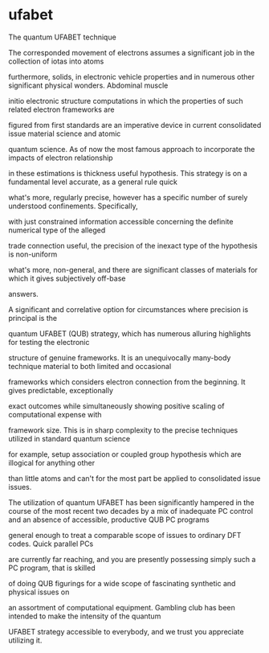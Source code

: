 # ufabet
The quantum UFABET technique 

The corresponded movement of electrons assumes a significant job in the collection of iotas into atoms 

furthermore, solids, in electronic vehicle properties and in numerous other significant physical wonders. Abdominal muscle 

initio electronic structure computations in which the properties of such related electron frameworks are 

figured from first standards are an imperative device in current consolidated issue material science and atomic 

quantum science. As of now the most famous approach to incorporate the impacts of electron relationship 

in these estimations is thickness useful hypothesis. This strategy is on a fundamental level accurate, as a general rule quick 

what's more, regularly precise, however has a specific number of surely understood confinements. Specifically, 

with just constrained information accessible concerning the definite numerical type of the alleged 

trade connection useful, the precision of the inexact type of the hypothesis is non-uniform 

what's more, non-general, and there are significant classes of materials for which it gives subjectively off-base 

answers. 

A significant and correlative option for circumstances where precision is principal is the 

quantum UFABET (QUB) strategy, which has numerous alluring highlights for testing the electronic 

structure of genuine frameworks. It is an unequivocally many-body technique material to both limited and occasional 

frameworks which considers electron connection from the beginning. It gives predictable, exceptionally 

exact outcomes while simultaneously showing positive scaling of computational expense with 

framework size. This is in sharp complexity to the precise techniques utilized in standard quantum science 

for example, setup association or coupled group hypothesis which are illogical for anything other 

than little atoms and can't for the most part be applied to consolidated issue issues. 

The utilization of quantum UFABET has been significantly hampered in the course of the most recent two decades by a mix of inadequate PC control and an absence of accessible, productive QUB PC programs 

general enough to treat a comparable scope of issues to ordinary DFT codes. Quick parallel PCs 

are currently far reaching, and you are presently possessing simply such a PC program, that is skilled 

of doing QUB figurings for a wide scope of fascinating synthetic and physical issues on 

an assortment of computational equipment. Gambling club has been intended to make the intensity of the quantum 

UFABET strategy accessible to everybody, and we trust you appreciate utilizing it.
